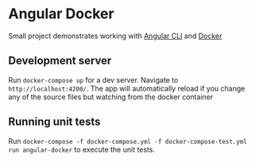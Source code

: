 # Angular Docker

Small project demonstrates working with [Angular CLI](https://github.com/angular/angular-cli)  and [Docker](https://www.docker.com/) 

## Development server

Run `docker-compose up` for a dev server. Navigate to `http://localhost:4200/`. The app will automatically reload if you change any of the source files but watching from the docker container

## Running unit tests

Run `docker-compose -f docker-compose.yml -f docker-compose-test.yml run angular-docker` to execute the unit tests.
